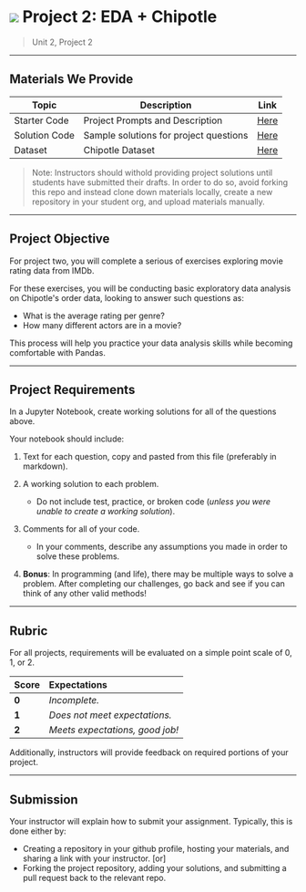 # ![](https://ga-dash.s3.amazonaws.com/production/assets/logo-9f88ae6c9c3871690e33280fcf557f33.png) Project 2: EDA + Chipotle

> Unit 2, Project 2

---

## Materials We Provide

| Topic | Description | Link |
| --- | --- | --- |
| Starter Code | Project Prompts and Description | [Here](./imdb.ipynb) |
| Solution Code | Sample solutions for project questions | [Here](./Solution-Code/imdb_solutions.ipynb) |
| Dataset | Chipotle Dataset | [Here](./data/imdb_1000.csv) |

> Note: Instructors should withold providing project solutions until students have submitted their drafts. In order to do so, avoid forking this repo and instead clone down materials locally, create a new repository in your student org, and upload materials manually.


---

## Project Objective

For project two, you will complete a serious of exercises exploring movie rating data from IMDb.

For these exercises, you will be conducting basic exploratory data analysis on Chipotle's order data, looking to answer such questions as:
  - What is the average rating per genre? 
  - How many different actors are in a movie?

This process will help you practice your data analysis skills while becoming comfortable with Pandas.

---

## Project Requirements

In a Jupyter Notebook, create working solutions for all of the questions above.

Your notebook should include:

1. Text for each question, copy and pasted from this file (preferably in markdown).
2. A working solution to each problem.
   - Do not include test, practice, or broken code (*unless you were unable to create a working solution*).
3. Comments for all of your code.
   - In your comments, describe any assumptions you made in order to solve these problems.

4. **Bonus**: In programming (and life), there may be multiple ways to solve a problem. After completing our challenges, go back and see if you can think of any other valid methods!


---

## Rubric

For all projects, requirements will be evaluated on a simple point scale of 0, 1, or 2. 

Score | Expectations
:--- | :---
**0** | _Incomplete._
**1** | _Does not meet expectations._
**2** | _Meets expectations, good job!_

Additionally, instructors will provide feedback on required portions of your project.

---

## Submission

Your instructor will explain how to submit your assignment. Typically, this is done either by:

 - Creating a repository in your github profile, hosting your materials, and sharing a link with your instructor. [or]
 - Forking the project repository, adding your solutions, and submitting a pull request back to the relevant repo.

